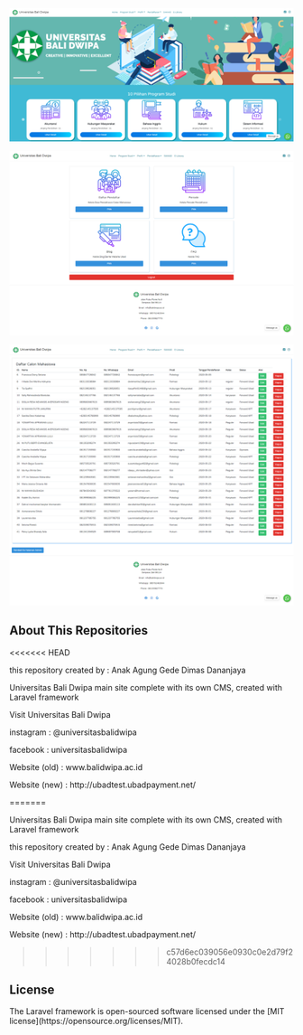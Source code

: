 <p align="center"><img src="https://github.com/dimasdananjaya/ubad-master-site/blob/master/public/resources/readme/pic1.png?raw=true)"></p>
<p align="center"><img src="https://github.com/dimasdananjaya/ubad-master-site/blob/master/public/resources/readme/pic2.png?raw=true)"></p>
<p align="center"><img src="https://github.com/dimasdananjaya/ubad-master-site/blob/master/public/resources/readme/pic3.png?raw=true)"></p>


## About This Repositories
<<<<<<< HEAD
<p>this repository created by : Anak Agung Gede Dimas Dananjaya</p>

Universitas Bali Dwipa main site complete with its own CMS, created with Laravel framework


Visit Universitas Bali Dwipa
<p>instagram     : @universitasbalidwipa</p>
<p>facebook      : universitasbalidwipa</p>
<p>Website (old)      : www.balidwipa.ac.id</p>
<p>Website (new)      : http://ubadtest.ubadpayment.net/</p>

=======

Universitas Bali Dwipa main site complete with its own CMS, created with Laravel framework
<p>this repository created by : Anak Agung Gede Dimas Dananjaya</p>

Visit Universitas Bali Dwipa
<p>instagram     : @universitasbalidwipa</p>
<p>facebook      : universitasbalidwipa</p>
<p>Website (old)      : www.balidwipa.ac.id</p>
<p>Website (new)      : http://ubadtest.ubadpayment.net/</p>

>>>>>>> c57d6ec039056e0930c0e2d79f24028b0fecdc14

## License

<p>The Laravel framework is open-sourced software licensed under the [MIT license](https://opensource.org/licenses/MIT).</p>
